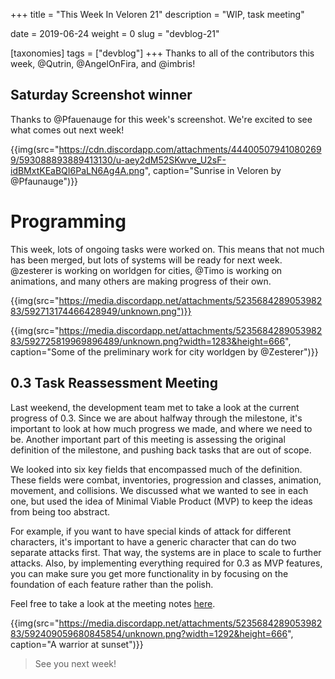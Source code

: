 +++
title = "This Week In Veloren 21"
description = "WIP, task meeting"

date = 2019-06-24
weight = 0
slug = "devblog-21"

[taxonomies]
tags = ["devblog"]
+++
Thanks to all of the contributors this week, @Qutrin, @AngelOnFira, and @imbris!

## Saturday Screenshot winner

Thanks to @Pfauenauge for this week's screenshot. We're excited to see what comes out next week!

{{img(src="https://cdn.discordapp.com/attachments/444005079410802699/593088893889413130/u-aey2dM52SKwve_U2sF-idBMxtKEaBQI6PaLN6Ag4A.png", caption="Sunrise in Veloren by @Pfaunauge")}}

# Programming

This week, lots of ongoing tasks were worked on. This means that not much has been merged, but lots of systems will be ready for next week. @zesterer is working on worldgen for cities, @Timo is working on animations, and many others are making progress of their own.

{{img(src="https://media.discordapp.net/attachments/523568428905398283/592713174466428949/unknown.png")}}

{{img(src="https://media.discordapp.net/attachments/523568428905398283/592725819969896489/unknown.png?width=1283&height=666", caption="Some of the preliminary work for city worldgen by @Zesterer")}}

## 0.3 Task Reassessment Meeting

Last weekend, the development team met to take a look at the current progress of 0.3. Since we are about halfway through the milestone, it's important to look at how much progress we made, and where we need to be. Another important part of this meeting is assessing the original definition of the milestone, and pushing back tasks that are out of scope.

We looked into six key fields that encompassed much of the definition. These fields were combat, inventories, progression and classes, animation, movement, and collisions. We discussed what we wanted to see in each one, but used the idea of Minimal Viable Product (MVP) to keep the ideas from being too abstract.

For example, if you want to have special kinds of attack for different characters, it's important to have a generic character that can do two separate attacks first. That way, the systems are in place to scale to further attacks. Also, by implementing everything required for 0.3 as MVP features, you can make sure you get more functionality in by focusing on the foundation of each feature rather than the polish.

Feel free to take a look at the meeting notes [here](https://docs.google.com/document/d/10PfwMBZE3zBRfcNBlNtrgrLEQdYSaqc-4YFd6cCYpds/edit?usp=sharing).

{{img(src="https://media.discordapp.net/attachments/523568428905398283/592409059680845854/unknown.png?width=1292&height=666", caption="A warrior at sunset")}}

> See you next week!
